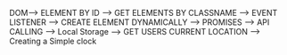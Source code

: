 
DOM--> ELEMENT BY ID --> GET ELEMENTS BY CLASSNAME --> EVENT LISTENER --> CREATE ELEMENT DYNAMICALLY --> PROMISES --> API CALLING --> Local Storage --> GET USERS CURRENT LOCATION --> Creating a Simple clock
